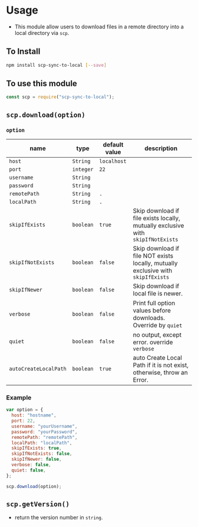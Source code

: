 # Usage

- This module allow users to download files in a remote directory into a local directory via `scp`.

## To Install

```bash
npm install scp-sync-to-local [--save]
```

## To use this module

```js
const scp = require("scp-sync-to-local");
```

## `scp.download(option)`

### `option`

| name                  | type      | default value | description                                                                      |
| --------------------- | --------- | ------------- | -------------------------------------------------------------------------------- |
| `host`                | `String`  | `localhost`   |                                                                                  |
| `port`                | `integer` | `22`          |                                                                                  |
| `username`            | `String`  |               |                                                                                  |
| `password`            | `String`  |               |                                                                                  |
| `remotePath`          | `String`  | `.`           |                                                                                  |
| `localPath`           | `String`  | `.`           |                                                                                  |
| `skipIfExists`        | `boolean` | `true`        | Skip download if file exists locally, mutually exclusive with `skipIfNotExists`  |
| `skipIfNotExists`     | `boolean` | `false`       | Skip download if file NOT exists locally, mutually exclusive with `skipIfExists` |
| `skipIfNewer`         | `boolean` | `false`       | Skip download if local file is newer.                                            |
| `verbose`             | `boolean` | `false`       | Print full option values before downloads. Override by `quiet`                   |
| `quiet`               | `boolean` | `false`       | no output, except error. override `verbose`                                      |
| `autoCreateLocalPath` | `boolean` | `true`        | auto Create Local Path if it is not exist, otherwise, throw an Error.            |

### Example

```js
var option = {
  host: "hostname",
  port: 22,
  username: "yourUsername",
  password: "yourPassword",
  remotePath: "remotePath",
  localPath: "localPath",
  skipIfExists: true,
  skipIfNotExists: false,
  skipIfNewer: false,
  verbose: false,
  quiet: false,
};

scp.download(option);
```

## `scp.getVersion()`

- return the version number in `string`.
